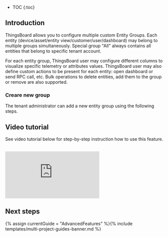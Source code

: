 * TOC
{:toc}

## Introduction

ThingsBoard allows you to configure multiple custom Entity Groups.
Each entity (device/asset/entity view/customer/user/dashboard) may belong to multiple groups simultaneously.
Special group "All" always contains all entities that belong to specific tenant account.

For each entity group, ThingsBoard user may configure different columns to visualize specific telemetry or attributes values.
ThingsBoard user may also define custom actions to be present for each entity: open dashboard or send RPC call, etc.
Bulk operations to delete entities, add them to the group or remove are also supported.

### Creare new group

The tenant administrator can add a new entity group using the following steps.



## Video tutorial

See video tutorial below for step-by-step instruction how to use this feature.

<br/>
<div id="video">
    <div id="video_wrapper">
        <iframe src="https://www.youtube.com/embed/RNdaEqrGhn8" frameborder="0" allowfullscreen></iframe>
    </div>
</div>

## Next steps

{% assign currentGuide = "AdvancedFeatures" %}{% include templates/multi-project-guides-banner.md %}
